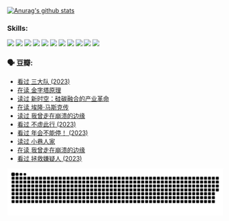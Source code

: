 
[![Anurag's github stats](https://github-readme-stats.vercel.app/api?username=w940853815)](https://github.com/anuraghazra/github-readme-stats)

### Skills:

<code><img height="32" src="https://cdn.jsdelivr.net/npm/simple-icons@v5/icons/python.svg"></code>
<code><img height="32" src="https://cdn.jsdelivr.net/npm/simple-icons@v5/icons/javascript.svg"></code>
<code><img height="32" src="https://cdn.jsdelivr.net/npm/simple-icons@v5/icons/django.svg"></code>
<code><img height="32" src="https://cdn.jsdelivr.net/npm/simple-icons@v5/icons/flask.svg"></code>
<code><img height="32" src="https://cdn.jsdelivr.net/npm/simple-icons@v5/icons/vuetify.svg"></code>
<code><img height="32" src="https://cdn.jsdelivr.net/npm/simple-icons@v5/icons/git.svg"></code>
<code><img height="32" src="https://cdn.jsdelivr.net/npm/simple-icons@v5/icons/docker.svg"></code>
<code><img height="32" src="https://cdn.jsdelivr.net/npm/simple-icons@v5/icons/postgresql.svg"></code>
<code><img height="32" src="https://cdn.jsdelivr.net/npm/simple-icons@v5/icons/elasticsearch.svg"></code>
<code><img height="32" src="https://cdn.jsdelivr.net/npm/simple-icons@v5/icons/macos.svg"></code>
<code><img height="32" src="https://cdn.jsdelivr.net/npm/simple-icons@v5/icons/linux.svg"></code>

### 🗣 豆瓣:

<!-- DOUBAN-ACTIVITIES:START -->
- [看过 三大队‎ (2023)](https://www.douban.com/people/136069238/status/4510323325/?_i=07840970)
- [在读 金字塔原理](https://www.douban.com/people/136069238/status/4507497587/?_i=07840970)
- [读过 新时空：硅碳融合的产业革命](https://www.douban.com/people/136069238/status/4506659177/?_i=07840970)
- [在读 埃隆·马斯克传](https://www.douban.com/people/136069238/status/4500417190/?_i=07840970)
- [读过 我曾走在崩溃的边缘](https://www.douban.com/people/136069238/status/4500416754/?_i=07840970)
- [看过 不虚此行‎ (2023)](https://www.douban.com/people/136069238/status/4499973052/?_i=07840970)
- [看过 年会不能停！‎ (2023)](https://www.douban.com/people/136069238/status/4498582002/?_i=07840970)
- [读过 小巷人家](https://www.douban.com/people/136069238/status/4489290935/?_i=07840971)
- [在读 我曾走在崩溃的边缘](https://www.douban.com/people/136069238/status/4489290559/?_i=07840971)
- [看过 拯救嫌疑人‎ (2023)](https://www.douban.com/people/136069238/status/4477421513/?_i=07840971)
<!-- DOUBAN-ACTIVITIES:END -->


![Snake animation](https://raw.githubusercontent.com/w940853815/w940853815/output/github-contribution-grid-snake.svg)

<!--
**w940853815/w940853815** is a ✨ _special_ ✨ repository because its `README.md` (this file) appears on your GitHub profile.

Here are some ideas to get you started:

- 🔭 I’m currently working on ...
- 🌱 I’m currently learning ...
- 👯 I’m looking to collaborate on ...
- 🤔 I’m looking for help with ...
- 💬 Ask me about ...
- 📫 How to reach me: ...
- 😄 Pronouns: ...
- ⚡ Fun fact: ...
-->

